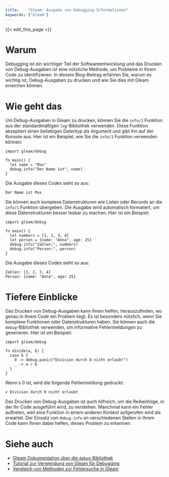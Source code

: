 ```yaml
---
title:    "Gleam: Ausgabe von Debugging-Informationen"
keywords: ["Gleam"]
---
```


{{< edit_this_page >}}

# Warum

Debugging ist ein wichtiger Teil der Softwareentwicklung und das Drucken von Debug-Ausgaben ist eine nützliche Methode, um Probleme in Ihrem Code zu identifizieren. In diesem Blog-Beitrag erfahren Sie, warum es wichtig ist, Debug-Ausgaben zu drucken und wie Sie dies mit Gleam erreichen können.

# Wie geht das

Um Debug-Ausgaben in Gleam zu drucken, können Sie die `info/1` Funktion aus der standardmäßigen `log`-Bibliothek verwenden. Diese Funktion akzeptiert einen beliebigen Datentyp als Argument und gibt ihn auf der Konsole aus. Hier ist ein Beispiel, wie Sie die `info/1` Funktion verwenden können:

```Gleam
import gleam/debug

fn main() {
  let name = "Max"
  debug.info("Der Name ist", name)
}
```

Die Ausgabe dieses Codes sieht so aus:

```
Der Name ist Max
```

Sie können auch komplexe Datenstrukturen wie Listen oder Records an die `info/1` Funktion übergeben. Die Ausgabe wird automatisch formatiert, um diese Datenstrukturen besser lesbar zu machen. Hier ist ein Beispiel:

```Gleam
import gleam/debug

fn main() {
  let numbers = [1, 2, 3, 4]
  let person = {name: "Anna", age: 25}
  debug.info("Zahlen:", numbers)
  debug.info("Person:", person)
}
```

Die Ausgabe dieses Codes sieht so aus:

```
Zahlen: [1, 2, 3, 4]
Person: {name: "Anna", age: 25}
```

# Tiefere Einblicke

Das Drucken von Debug-Ausgaben kann Ihnen helfen, herauszufinden, wo genau in Ihrem Code ein Problem liegt. Es ist besonders nützlich, wenn Sie komplexe Funktionen oder Datenstrukturen haben. Sie können auch die `debug`-Bibliothek verwenden, um informative Fehlermeldungen zu generieren. Hier ist ein Beispiel:

```Gleam
import gleam/debug

fn divide(a, b) {
  case b {
    0 -> debug.panic("Division durch 0 nicht erlaubt")
    _ -> a / b
  }
}
```

Wenn `b` 0 ist, wird die folgende Fehlermeldung gedruckt:

```
✗ Division durch 0 nicht erlaubt
```

Das Drucken von Debug-Ausgaben ist auch hilfreich, um die Reihenfolge, in der Ihr Code ausgeführt wird, zu verstehen. Manchmal kann ein Fehler auftreten, weil eine Funktion in einem anderen Kontext aufgerufen wird als erwartet. Der Einsatz von `debug.info` an verschiedenen Stellen in Ihrem Code kann Ihnen dabei helfen, dieses Problem zu erkennen.

# Siehe auch

- [Gleam Dokumentation über die `debug`-Bibliothek](https://gleam.run/book/stdlib.html#debug)
- [Tutorial zur Verwendung von Gleam für Debugging](https://medium.com/@hogehoge/debugging-gleam-code-e1df7b2704db)
- [Vergleich von Methoden zur Fehlersuche in Gleam](https://www.gleam-lang.org/posts/comparing-debugging-methods-in-gleam/)